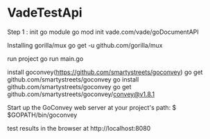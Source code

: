 # VadeTestApi
 
 Step 1 : init go module
go mod init vade.com/vade/goDocumentAPI

Installing gorilla/mux
go get -u github.com/gorilla/mux

run project
go run main.go

install goconvey(https://github.com/smartystreets/goconvey)
go get github.com/smartystreets/goconvey
go install github.com/smartystreets/goconvey
go get github.com/smartystreets/goconvey/convey@v1.8.1

Start up the GoConvey web server at your project's path:
$ $GOPATH/bin/goconvey

test results in the browser at
http://localhost:8080